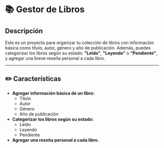 # 📚 **Gestor de Libros**

## Descripción
Este es un proyecto para organizar tu colección de libros con información básica como título, autor, género y año de publicación. Además, puedes categorizar los libros según su estado: **"Leído"**, **"Leyendo"** o **"Pendiente"**, y agregar una breve reseña personal a cada libro.

---

## ✏️ **Características**

- **Agregar información básica de un libro:**
  - Título  
  - Autor  
  - Género  
  - Año de publicación  
- **Categorizar los libros según su estado:**
  - Leído  
  - Leyendo  
  - Pendiente  
- **Agregar una reseña personal a cada libro.**


